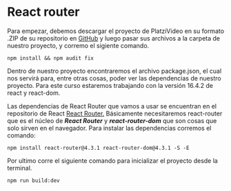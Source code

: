 # React router

Para empezar, debemos descargar el proyecto de PlatziVideo en su formato .ZIP de su repositorio en [GitHub](https://github.com/LeonidasEsteban/platzi-video-redux "GitHub") y luego pasar sus archivos a la carpeta de nuestro proyecto, y corremo el sigiente comando.

`npm install && npm audit fix`

Dentro de nuestro proyecto encontraremos el archivo package.json, el cual nos servirá para, entre otras cosas, poder ver las dependencias de nuestro proyecto. Para este curso estaremos trabajando con la versión 16.4.2 de react y react-dom.

Las dependencias de React Router que vamos a usar se encuentran en el repositorio de React [React Router.](https://github.com/ReactTraining/react-router "React Router.") Básicamente necesitaremos react-router que es el núcleo de ***React Router*** y ***react-router-dom*** que son cosas que solo sirven en el navegador. Para instalar las dependencias corremos el comando:

`npm install react-router@4.3.1 react-router-dom@4.3.1 -S -E`

Por ultimo corre el siguiente comando para inicializar el proyecto desde la terminal.

`npm run build:dev`